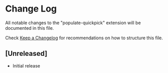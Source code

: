 # Change Log

All notable changes to the "populate-quickpick" extension will be documented in this file.

Check [Keep a Changelog](http://keepachangelog.com/) for recommendations on how to structure this file.

## [Unreleased]

- Initial release